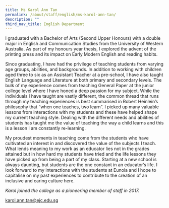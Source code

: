 ```yaml
---
title: Ms Karol Ann Tan
permalink: /about/staff/english/ms-karol-ann-tan/
description: ""
third_nav_title: English Department
---
```



I graduated with a Bachelor of Arts (Second Upper Honours) with a double major in English and Communication Studies from the University of Western Australia. As part of my honours year thesis, I explored the advent of the printing press and its impact on Early Modern English and reading habits.

Since graduating, I have had the privilege of teaching students from varying age groups, abilities, and backgrounds. In addition to working with children aged three to six as an Assistant Teacher at a pre-school, I have also taught English Language and Literature at both primary and secondary levels. The bulk of my experience comes from teaching General Paper at the junior college level where I have honed a deep passion for my subject. While the individuals I have taught are vastly different, the common thread that runs through my teaching experiences is best summarised in Robert Heinlein’s philosophy that “when one teaches, two learn”. I picked up many valuable lessons from interactions with my students and these have helped shape my current teaching style. Dealing with the different needs and abilities of students has taught me the value of teaching the way a child learns and this is a lesson I am constantly re-learning.

My proudest moments in teaching come from the students who have cultivated an interest in and discovered the value of the subjects I teach. What lends meaning to my work as an educator lies not in the grades attained but in how hard my students have tried and the life lessons they have picked up from being a part of my class. Starting at a new school is always daunting, but students are the one constant in an educator’s life. I look forward to my interactions with the students at Eunoia and I hope to capitalise on my past experiences to contribute to the creation of an inclusive and caring culture here.

_Karol joined the college as a pioneering member of staff in 2017._

[karol.ann.tan@ejc.edu.sg](mailto:karol.ann.tan@ejc.edu.sg)